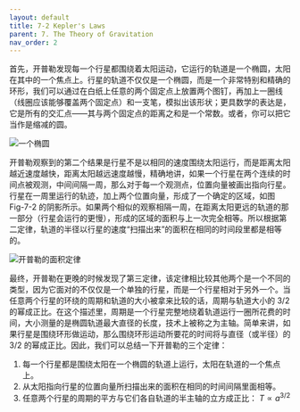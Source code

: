 ```yaml
---
layout: default
title: 7-2 Kepler's Laws
parent: 7. The Theory of Gravitation
nav_order: 2
---
```

首先，开普勒发现每一个行星都围绕着太阳运动，它运行的轨道是一个椭圆，太阳在其中的一个焦点上。行星的轨道不仅仅是一个椭圆，而是一个非常特别和精确的环形，我们可以通过在白纸上任意的两个固定点上放置两个图钉，再加上一圈线（线圈应该能够覆盖两个固定点）和一支笔，模拟出该形状；更具数学的表达是，它是所有的交汇点——其与两个固定点的距离之和是一个常数。或者，你可以把它当作是缩减的圆。

![一个椭圆]({{"/assets/volume-1/fig-7-1.png"|relative_url}})

开普勒观察到的第二个结果是行星不是以相同的速度围绕太阳运行，而是距离太阳越近速度越快，距离太阳越远速度越慢，精确地讲，如果一个行星在两个连续的时间点被观测，中间间隔一周，那么对于每一个观测点，位置向量被画出指向行星。行星在一周里运行的轨迹，加上两个位置向量，形成了一个确定的区域，如图 Fig-7-2 的阴影所示。如果两个相似的观察相隔一周，在距离太阳更远的轨道的那一部分（行星会运行的更慢），形成的区域的面积与上一次完全相等。所以根据第二定律，轨道的半径以行星的速度“扫描出来”的面积在相同的时间段里都是相等的。

![开普勒的面积定律]({{"/assets/volume-1/fig-7-2.png"|relative_url}})

最终，开普勒在更晚的时候发现了第三定律，该定律相比较其他两个是一个不同的类型，因为它面对的不仅仅是一个单独的行星，而是一个行星相对于另外一个。当任意两个行星的环绕的周期和轨道的大小被拿来比较的话，周期与轨道大小的 $3/2$ 的幂成正比。在这个描述里，周期是一个行星完整地绕着轨道运行一圈所花费的时间，大小测量的是椭圆轨道最大直径的长度，技术上被称之为主轴。简单来讲，如果行星是围绕环形做运动，那么围绕环形运动所要花的时间将与直径（或半径）的 $3/2$ 的幂成正比。因此，我们可以总结一下开普勒的三个定律：
1. 每一个行星都是围绕太阳在一个椭圆的轨道上运行，太阳在轨道的一个焦点上。
2. 从太阳指向行星的位置向量所扫描出来的面积在相同的时间间隔里面相等。
3. 任意两个行星的周期的平方与它们各自轨道的半主轴的立方成正比： $T \propto{a^{3/2}}$
